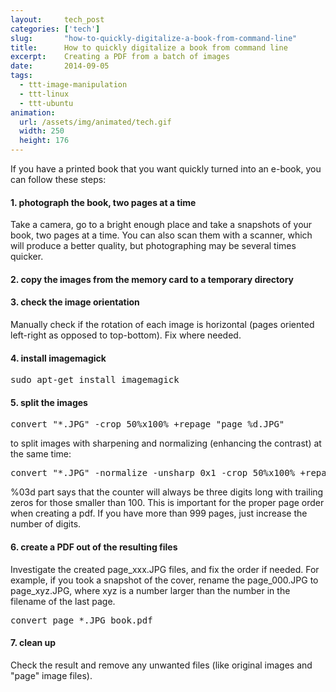 ```yaml
---
layout:     tech_post
categories: ['tech']
slug:       "how-to-quickly-digitalize-a-book-from-command-line"
title:      How to quickly digitalize a book from command line
excerpt:    Creating a PDF from a batch of images 
date:       2014-09-05
tags:
  - ttt-image-manipulation
  - ttt-linux
  - ttt-ubuntu
animation:
  url: /assets/img/animated/tech.gif
  width: 250
  height: 176  
---
```


If you have a printed book that you want quickly turned into an e-book, you can follow these steps:

#### 1. photograph the book, two pages at a time

Take a camera, go to a bright enough place and take a snapshots of your book, two pages at a time. You can also scan them with a scanner, which will produce a better quality, but photographing may be several times quicker.

#### 2. copy the images from the memory card to a temporary directory

#### 3. check the image orientation

Manually check if the rotation of each image is horizontal (pages oriented left-right as opposed to top-bottom). Fix where needed.

#### 4. install imagemagick

<pre>sudo apt-get install imagemagick</pre>

#### 5. split the images

<pre>convert "*.JPG" -crop 50%x100% +repage "page_%d.JPG"</pre>

to split images with sharpening and normalizing (enhancing the contrast) at the same time:

<pre>convert "*.JPG" -normalize -unsharp 0x1 -crop 50%x100% +repage "page_%03d.JPG"</pre>

%03d part says that the counter will always be three digits long with trailing zeros for those smaller than 100. This is important for the proper page order when creating a pdf. If you have more than 999 pages, just increase the number of digits.

#### 6. create a PDF out of the resulting files

Investigate the created page_xxx.JPG files, and fix the order if needed. For example, if you took a snapshot of the cover, rename the page_000.JPG to page_xyz.JPG, where xyz is a number larger than the number in the filename of the last page.

<pre>convert page_*.JPG book.pdf</pre>

#### 7. clean up

Check the result and remove any unwanted files (like original images and "page" image files).

